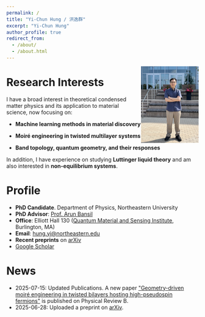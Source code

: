```yaml
---
permalink: /
title: "Yi-Chun Hung / 洪逸群"
excerpt: "Yi-Chun Hung"
author_profile: true
redirect_from: 
  - /about/
  - /about.html
---
```


<!-- ![profile](../images/profile-20240104.png) -->
<img align="right" style="float" width="30%" src="../images/MURI_2025.jpg">

Research Interests
=====
I have a broad interest in theoretical condensed matter physics and its application to material science, now focusing on:

 - __Machine learning methods in material discovery__

 - __Moiré engineering in twisted multilayer systems__

 - __Band topology, quantum geometry, and their responses__

In addition, I have experience on studying __Luttinger liquid theory__ and am also interested in __non-equilibrium systems__.

Profile
=====
* __PhD Candidate__. Department of Physics, Northeastern University
* __PhD Advisor__: [Prof. Arun Bansil](https://cos.northeastern.edu/people/arun-bansil/)
* __Office__: Elliott Hall 130 ([Quantum Material and Sensing Institute](https://quantum.northeastern.edu/), Burlington, MA)
* __Email__: hung.yi@northeastern.edu
* __Recent preprints__ on [arXiv](https://arxiv.org/search/advanced?advanced=&terms-0-operator=AND&terms-0-term=Yi-Chun+Hung&terms-0-field=author&classification-physics=y&classification-physics_archives=cond-mat&classification-include_cross_list=include&date-filter_by=past_12&date-year=&date-from_date=&date-to_date=&date-date_type=submitted_date&abstracts=show&size=50&order=-announced_date_first)
* [Google Scholar](https://scholar.google.com/citations?user=rEfFuMEAAAAJ&hl=en-US)

News
=====
* 2025-07-15: Updated Publications. A new paper ["Geometry-driven moiré engineering in twisted bilayers hosting high-pseudospin fermions"](https://journals.aps.org/prb/abstract/10.1103/3kws-k867) is published on Physical Review B.
* 2025-06-28: Uploaded a preprint on [arXiv](https://arxiv.org/abs/2506.22715).

